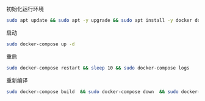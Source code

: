 初始化运行环境
```bash 
sudo apt update && sudo apt -y upgrade && sudo apt install -y docker docker.io docker-compose &&  sudo systemctl enable docker && sudo systemctl start docker && sudo reboot
```
启动
```bash 
sudo docker-compose up -d
```
重启
```bash 
sudo docker-compose restart && sleep 10 && sudo docker-compose logs
```
重新编译
```bash 
sudo docker-compose build  && sudo docker-compose down  && sudo docker-compose up -d && sleep 10 && sudo docker-compose logs
```
